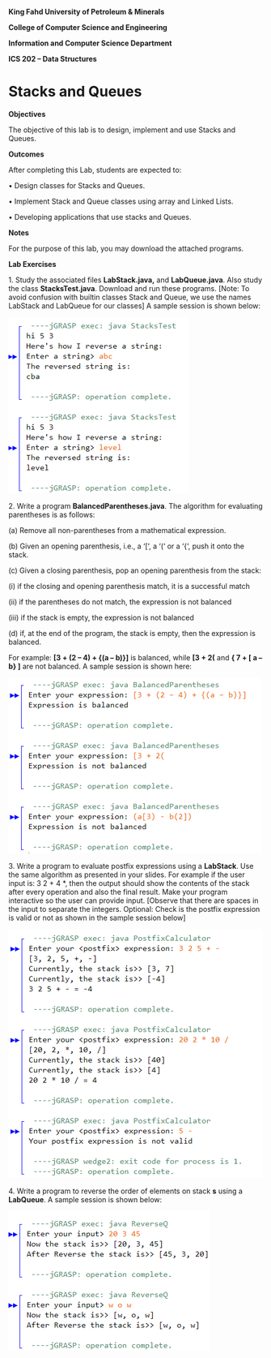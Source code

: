 **King Fahd University of Petroleum & Minerals**

**College of Computer Science and Engineering**

**Information and Computer Science Department**

**ICS 202 – Data Structures**

# Stacks and Queues

**Objectives**

The objective of this lab is to design, implement and use Stacks and Queues.

**Outcomes**

After completing this Lab, students are expected to:

• Design classes for Stacks and Queues.

• Implement Stack and Queue classes using array and Linked Lists.

• Developing applications that use stacks and Queues.

**Notes**

For the purpose of this lab, you may download the attached programs.

**Lab Exercises**

1\. Study the associated files **LabStack.java,** and **LabQueue.java**. Also study the class **StacksTest.java**. Download and run these programs. [Note: To avoid confusion with builtin classes Stack and Queue, we use the names LabStack and LabQueue for our classes] A sample session is shown below:

![Text Description automatically generated](media/f47882e285fc4193148f421137e56e5b.png)

2\. Write a program **BalancedParentheses.java**. The algorithm for evaluating parentheses is as follows:

(a) Remove all non-parentheses from a mathematical expression.

(b) Given an opening parenthesis, i.e., a ‘[‘, a ‘(‘ or a ‘{‘, push it onto the stack.

(c) Given a closing parenthesis, pop an opening parenthesis from the stack:

(i) if the closing and opening parenthesis match, it is a successful match

(ii) if the parentheses do not match, the expression is not balanced

(iii) if the stack is empty, the expression is not balanced

(d) if, at the end of the program, the stack is empty, then the expression is balanced.

For example: **[3 + (2 – 4) + {(a – b)}]** is balanced, while **[3 + 2(** and **{ 7 + [ a – b} ]** are not balanced. A sample session is shown here:

![Text Description automatically generated](media/7b771a98d144faf03dbe571fb44f91ff.png)

3\. Write a program to evaluate postfix expressions using a **LabStack**. Use the same algorithm as presented in your slides. For example if the user input is: 3 2 + 4 \*, then the output should show the contents of the stack after every operation and also the final result. Make your program interactive so the user can provide input. [Observe that there are spaces in the input to separate the integers. Optional: Check is the postfix expression is valid or not as shown in the sample session below]

![Text Description automatically generated](media/cbe7c7b6736e0d5e8a6e4ce963341b94.png)

4\. Write a program to reverse the order of elements on stack **s** using a **LabQueue**. A sample session is shown below:

![Text, letter Description automatically generated](media/02e05c8653ee584cb95a52852352e4d3.png)
